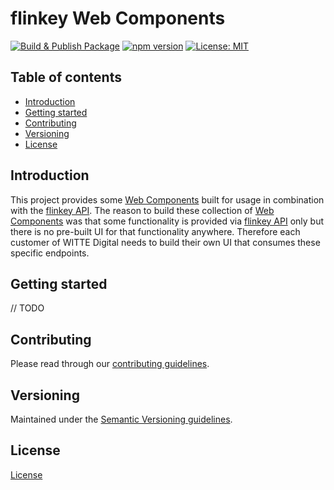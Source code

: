 # flinkey Web Components

[![Build & Publish Package](https://github.com/PlanBGmbH/flinkey-web-components/actions/workflows/Build_Publish.yml/badge.svg)](https://github.com/PlanBGmbH/flinkey-web-components/actions/workflows/Build_Publish.yml) [![npm version](https://badge.fury.io/js/@planbgmbh%2Fflinkey-web-components.svg)](https://badge.fury.io/js/@planbgmbh%2Fflinkey-web-components) [![License: MIT](https://img.shields.io/badge/License-MIT-yellow.svg)](https://opensource.org/licenses/MIT)

## Table of contents

- [Introduction](#introduction)
- [Getting started](#getting-started)
- [Contributing](#contributing)
- [Versioning](#versioning)
- [License](#license)


## Introduction

This project provides some [Web Components](https://developer.mozilla.org/en-US/docs/Web/Web_Components) built for usage in combination with the [flinkey API](https://developers.flinkey.com/api/v3/getting-started/). The reason to build these collection of [Web Components](https://developer.mozilla.org/en-US/docs/Web/Web_Components) was that some functionality is provided via [flinkey API](https://developers.flinkey.com/api/v3/getting-started/) only but there is no pre-built UI for that functionality anywhere. Therefore each customer of WITTE Digital needs to build their own UI that consumes these specific endpoints.

## Getting started

// TODO

## Contributing

Please read through our [contributing guidelines](./CONTRIBUTING.md).

## Versioning

Maintained under the [Semantic Versioning guidelines](https://semver.org/).

## License

[License](./LICENSE)
